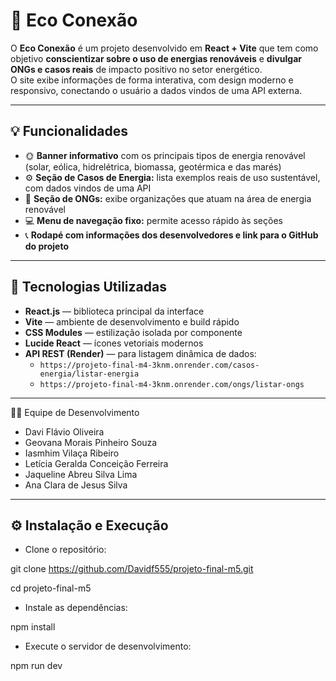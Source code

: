 # 🌱 Eco Conexão

O **Eco Conexão** é um projeto desenvolvido em **React + Vite** que tem como objetivo **conscientizar sobre o uso de energias renováveis** e **divulgar ONGs e casos reais** de impacto positivo no setor energético.  
O site exibe informações de forma interativa, com design moderno e responsivo, conectando o usuário a dados vindos de uma API externa.

---

## 💡 Funcionalidades

- 🌞 **Banner informativo** com os principais tipos de energia renovável (solar, eólica, hidrelétrica, biomassa, geotérmica e das marés)  
- ⚙️ **Seção de Casos de Energia:** lista exemplos reais de uso sustentável, com dados vindos de uma API  
- 🏢 **Seção de ONGs:** exibe organizações que atuam na área de energia renovável  
- 💻 **Menu de navegação fixo:** permite acesso rápido às seções  
- 📞 **Rodapé com informações dos desenvolvedores e link para o GitHub do projeto**

---

## 🧠 Tecnologias Utilizadas

- **React.js** — biblioteca principal da interface  
- **Vite** — ambiente de desenvolvimento e build rápido  
- **CSS Modules** — estilização isolada por componente  
- **Lucide React** — ícones vetoriais modernos  
- **API REST (Render)** — para listagem dinâmica de dados:
  - `https://projeto-final-m4-3knm.onrender.com/casos-energia/listar-energia`
  - `https://projeto-final-m4-3knm.onrender.com/ongs/listar-ongs`

---

👨‍💻 Equipe de Desenvolvimento

- Davi Flávio Oliveira 
- Geovana Morais Pinheiro Souza
- Iasmhim Vilaça Ribeiro
- Letícia Geralda Conceição Ferreira
- Jaqueline Abreu Silva Lima
- Ana Clara de Jesus Silva


---

## ⚙️ Instalação e Execução

- Clone o repositório:

git clone https://github.com/Davidf555/projeto-final-m5.git

cd projeto-final-m5

- Instale as dependências:

npm install

- Execute o servidor de desenvolvimento:

npm run dev
